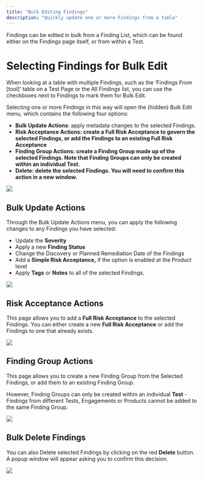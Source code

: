 ```yaml
---
title: "Bulk Editing Findings"
description: "Quickly update one or more Findings from a table"
---
```


Findings can be edited in bulk from a Finding List, which can be found either on the Findings page itself, or from within a Test. 



# Selecting Findings for Bulk Edit


When looking at a table with multiple Findings, such as the ‘Findings From \[tool]’ table on a Test Page or the All Findings list, you can use the checkboxes next to Findings to mark them for Bulk Edit. 



Selecting one or more Findings in this way will open the (hidden) Bulk Edit menu, which contains the following four options:


* **Bulk Update Actions**: apply metadata changes to the selected Findings.
* **Risk Acceptance Actions: create a Full Risk Acceptance to govern the selected Findings, or add the Findings to an existing Full Risk Acceptance**
* **Finding Group Actions: create a Finding Group made up of the selected Findings. Note that Finding Groups can only be created within an individual Test.**
* **Delete: delete the selected Findings. You will need to confirm this action in a new window.**


![](https://downloads.intercomcdn.com/i/o/tj2vh1ie/1204643191/7924c15fbd2501b5a5e4b8fe71e3/AD_4nXer6k5QNaqhZs1J_hL6iuSLPvb8rHb-MdkW0pXJMf-V8x0cup_i0D0lnLHR3njiPTbVksdPHlsZ_UBmRy0m1t0zojl-M9dmSCfM0vk4PEQoPijdUfiv2PtwIqeSdJGfq4rZzCFJkaqJRibweVmucx5CEbM?expires=1729720800&signature=a12f0f004827941909402f24c36cd3a561a40709b013fcb5a4107878c3d7a278&req=dSInEs96noBWWPMW1HO4zXtiW9%2FFHhjCVKf5fbU6dSDW8tlXaxh7cSUWPAyF%0Ac20A%0A)
## Bulk Update Actions


Through the Bulk Update Actions menu, you can apply the following changes to any Findings you have selected:


* Update the **Severity**
* Apply a new **Finding Status**
* Change the Discovery or Planned Remediation Date of the Findings
* Add a **Simple Risk Acceptance,** if the option is enabled at the Product level
* Apply **Tags** or **Notes** to all of the selected Findings.


![](https://downloads.intercomcdn.com/i/o/tj2vh1ie/1204643192/2e01da408c1c8577257f36a74b43/AD_4nXcKzDiYnBIXMeEADA94q5TOEsbekEvXcB1lGVpbf94uO-mhLTo8AFnNF-FPSVYQlt1lyLRZNvNKz1POM2355bhJf0LUnxvYHjiBiD03k0TX41ZomVMOBEDlFb1enxpUSD2nw_ZU8EepAfsh-aH4Moca7n8?expires=1729720800&signature=74e51fe72c571f3b082a7ecee8684a85926aee8f9008c7a1097657eb24893868&req=dSInEs96noBWW%2FMW1HO4zRJT2q6EAbAjOLg8OA%2FoX1CY5iBqsc4giZcOa9%2Fp%0ACy9Q%0A)

## Risk Acceptance Actions


This page allows you to add a **Full Risk Acceptance** to the selected Findings. You can either create a new **Full Risk Acceptance** or add the Findings to one that already exists.


![](https://downloads.intercomcdn.com/i/o/tj2vh1ie/1204644667/a5f2736f84de2f0cd77b04a0f9d4/AD_4nXePV5J0MY919X4dR2UdUSgzKT7cW9LvybGRHUaX3w0b5RQM3ySJUxhELJNSfq9tagOPiGb8N1iq2V3q7kdJ5ymLIiP5HVGSm8exP3vy_ZffAtpKv6vST6cojD7hAh-9ZHmmZg-khe0GM6m9MRkhqs-2_dY?expires=1729720800&signature=837eb6067922019a34ea694f13a3543844c735c23045322de7e53875030e5f64&req=dSInEs96mYdZXvMW1HO4zT4P2n9ZNwcwoSpDvuwOAfL%2BgCUq1%2BgkyhJ5AoRn%0APDRp%0A)

## Finding Group Actions


This page allows you to create a new Finding Group from the Selected Findings, or add them to an existing Finding Group.


However, Finding Groups can only be created within an individual **Test** \- Findings from different Tests, Engagements or Products cannot be added to the same Finding Group.



![](https://downloads.intercomcdn.com/i/o/tj2vh1ie/1204644883/6c30db7dce1c5c83e52195dc4fbb/AD_4nXeJRkRhtYmQ2suWzq_HIXWloIzKee1SAZ55tHdfIyI0hPOwIRdouZJXynlg0jHqkANarx34TTulLyTGNCHmSzd6aXHj5XJQ7CZXi82RRgTFIaVtDIb8HNofipknoSinugyyBaciW6wBt2sfvqjgB-5v0t8C?expires=1729720800&signature=2db1f51df35195bfba6640bf1b57cf2a2eeb6f2acf3f4fcba6d59c7306bfa078&req=dSInEs96mYlXWvMW1HO4zU0com58eS0SDjBSIgJ8buJr5hH5unUcrKxIQk10%0AWsRi%0A)

## Bulk Delete Findings


You can also Delete selected Findings by clicking on the red **Delete** button. A popup window will appear asking you to confirm this decision.



![](https://downloads.intercomcdn.com/i/o/tj2vh1ie/1204643187/1f5a6460d056fa521fc6d72a31cc/AD_4nXd0HP5saZ5unMQT9Hyv53DvcecF-eZT-hT_a2XUvoYLdGJNL_gGK0k77YRi_Udcvo5cfDhCo95spM5AShUFEAyYUmXSiNvaA1KQbKhUNCdxlIlkH-hSGl2CfNNn5sCVWz8adjPT8fGvzsmXn3c8R5Fw6lwl?expires=1729720800&signature=6969cfebf6052fd687d388f69737ac0109322104d50d082b4591c10aed2ecf45&req=dSInEs96noBXXvMW1HO4zRM%2FyKneOnX09YRnkV%2BmXEPubkbUVrmV074qxpI7%0AX53%2B%0A)

